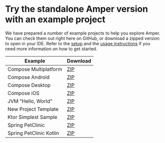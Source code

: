 # Try the standalone Amper version with an example project

We have prepared a number of example projects to help you explore Amper. You can check them out right here on GitHub, 
or download a zipped version to open in your IDE.
Refer to the [setup](../docs/Setup.md) and the [usage instructions](../docs/Usage.md#using-amper-from-the-command-line) if you need more
information on how to get started.

| Example                 | Download                                                                                                                                |
|-------------------------|-----------------------------------------------------------------------------------------------------------------------------------------|
| Compose Multiplatform   | [ZIP](https://hoover.fly.dev/download-zip/repo?user=JetBrains&name=amper&branch=HEAD&path=/examples-standalone/compose-multiplatform)   |
| Compose Android         | [ZIP](https://hoover.fly.dev/download-zip/repo?user=JetBrains&name=amper&branch=HEAD&path=/examples-standalone/compose-android)         |
| Compose Desktop         | [ZIP](https://hoover.fly.dev/download-zip/repo?user=JetBrains&name=amper&branch=HEAD&path=/examples-standalone/compose-desktop)         |
| Compose iOS             | [ZIP](https://hoover.fly.dev/download-zip/repo?user=JetBrains&name=amper&branch=HEAD&path=/examples-standalone/compose-ios)             |
| JVM "Hello, World"      | [ZIP](https://hoover.fly.dev/download-zip/repo?user=JetBrains&name=amper&branch=HEAD&path=/examples-standalone/jvm)                     |
| New Project Template    | [ZIP](https://hoover.fly.dev/download-zip/repo?user=JetBrains&name=amper&branch=HEAD&path=/examples-standalone/new-project-template)    |
| Ktor Simplest Sample    | [ZIP](https://hoover.fly.dev/download-zip/repo?user=JetBrains&name=amper&branch=HEAD&path=/examples-standalone/ktor-simplest-sample)    |
| Spring PetClinic        | [ZIP](https://hoover.fly.dev/download-zip/repo?user=JetBrains&name=amper&branch=HEAD&path=/examples-standalone/spring-petclinic)        |
| Spring PetClinic Kotlin | [ZIP](https://hoover.fly.dev/download-zip/repo?user=JetBrains&name=amper&branch=HEAD&path=/examples-standalone/spring-petclinic-kotlin) |
